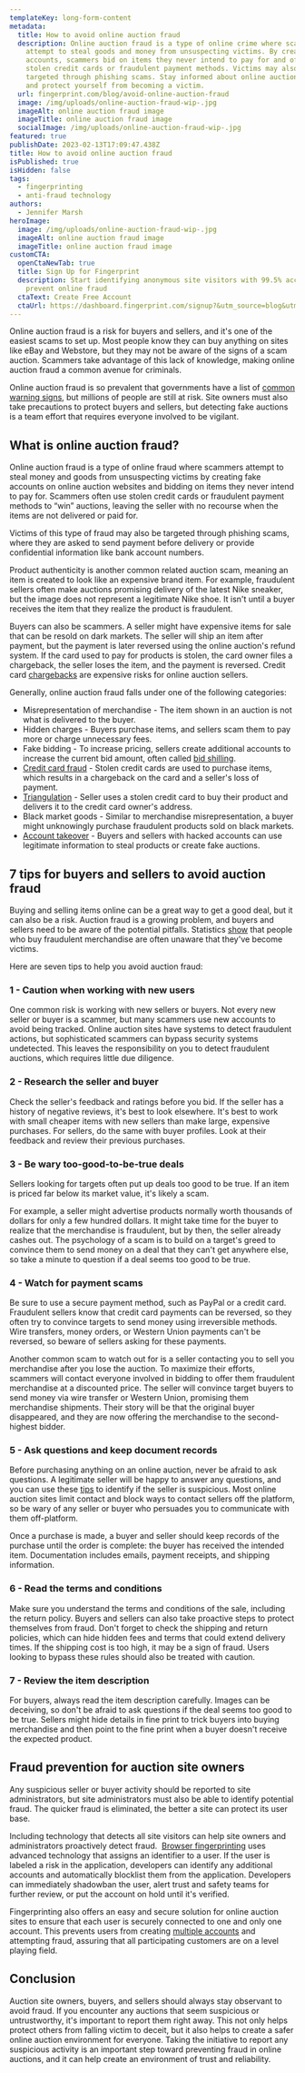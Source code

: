 ```yaml
---
templateKey: long-form-content
metadata:
  title: How to avoid online auction fraud
  description: Online auction fraud is a type of online crime where scammers
    attempt to steal goods and money from unsuspecting victims. By creating fake
    accounts, scammers bid on items they never intend to pay for and often use
    stolen credit cards or fraudulent payment methods. Victims may also be
    targeted through phishing scams. Stay informed about online auction fraud
    and protect yourself from becoming a victim.
  url: fingerprint.com/blog/avoid-online-auction-fraud
  image: /img/uploads/online-auction-fraud-wip-.jpg
  imageAlt: online auction fraud image
  imageTitle: online auction fraud image
  socialImage: /img/uploads/online-auction-fraud-wip-.jpg
featured: true
publishDate: 2023-02-13T17:09:47.438Z
title: How to avoid online auction fraud
isPublished: true
isHidden: false
tags:
  - fingerprinting
  - anti-fraud technology
authors:
  - Jennifer Marsh
heroImage:
  image: /img/uploads/online-auction-fraud-wip-.jpg
  imageAlt: online auction fraud image
  imageTitle: online auction fraud image
customCTA:
  openCtaNewTab: true
  title: Sign Up for Fingerprint
  description: Start identifying anonymous site visitors with 99.5% accuracy to
    prevent online fraud
  ctaText: Create Free Account
  ctaUrl: https://dashboard.fingerprint.com/signup?&utm_source=blog&utm_medium=website&utm_campaign=blog
---
```

Online auction fraud is a risk for buyers and sellers, and it's one of the easiest scams to set up. Most people know they can buy anything on sites like eBay and Webstore, but they may not be aware of the signs of a scam auction. Scammers take advantage of this lack of knowledge, making online auction fraud a common avenue for criminals. 

Online auction fraud is so prevalent that governments have a list of [common warning signs](https://archives.fbi.gov/archives/news/stories/2009/june/auctionfraud_063009), but millions of people are still at risk. Site owners must also take precautions to protect buyers and sellers, but detecting fake auctions is a team effort that requires everyone involved to be vigilant. 



## What is online auction fraud?

Online auction fraud is a type of online fraud where scammers attempt to steal money and goods from unsuspecting victims by creating fake accounts on online auction websites and bidding on items they never intend to pay for. Scammers often use stolen credit cards or fraudulent payment methods to “win” auctions, leaving the seller with no recourse when the items are not delivered or paid for. 

Victims of this type of fraud may also be targeted through phishing scams, where they are asked to send payment before delivery or provide confidential information like bank account numbers. 

Product authenticity is another common related auction scam, meaning an item is created to look like an expensive brand item. For example, fraudulent sellers often make auctions promising delivery of the latest Nike sneaker, but the image does not represent a legitimate Nike shoe. It isn't until a buyer receives the item that they realize the product is fraudulent.

Buyers can also be scammers. A seller might have expensive items for sale that can be resold on dark markets. The seller will ship an item after payment, but the payment is later reversed using the online auction's refund system. If the card used to pay for products is stolen, the card owner files a chargeback, the seller loses the item, and the payment is reversed. Credit card [chargebacks](https://fingerprint.com/blog/prevent-credit-card-chargeback-fraud/?utm_source=blog&utm_medium=website&utm_campaign=blog) are expensive risks for online auction sellers.

Generally, online auction fraud falls under one of the following categories:

* Misrepresentation of merchandise - The item shown in an auction is not what is delivered to the buyer.
* Hidden charges - Buyers purchase items, and sellers scam them to pay more or charge unnecessary fees.
* Fake bidding - To increase pricing, sellers create additional accounts to increase the current bid amount, often called [bid shilling](https://www.ebay.com/help/policies/selling-policies/selling-practices-policy/shill-bidding-policy?id=4353).
* [Credit card fraud](https://fingerprint.com/payment-fraud/?utm_source=blog&utm_medium=website&utm_campaign=blog) - Stolen credit cards are used to purchase items, which results in a chargeback on the card and a seller's loss of payment.
* [Triangulation](https://fingerprint.com/blog/ecommerce-fraud-types/?utm_source=blog&utm_medium=website&utm_campaign=blog) - Seller uses a stolen credit card to buy their product and delivers it to the credit card owner's address.
* Black market goods - Similar to merchandise misrepresentation, a buyer might unknowingly purchase fraudulent products sold on black markets.
* [Account takeover](https://fingerprint.com/account-takeover/?utm_source=blog&utm_medium=website&utm_campaign=blog) - Buyers and sellers with hacked accounts can use legitimate information to steal products or create fake auctions.



## 7 tips for buyers and sellers to avoid auction fraud

Buying and selling items online can be a great way to get a good deal, but it can also be a risk. Auction fraud is a growing problem, and buyers and sellers need to be aware of the potential pitfalls. Statistics [show](https://www.utica.edu/academic/institutes/ecii/publications/articles/BA2DF0D2-D6ED-10C7-9CCB88D5834EC498.pdf) that people who buy fraudulent merchandise are often unaware that they've become victims. 

Here are seven tips to help you avoid auction fraud:



### 1 - Caution when working with new users

One common risk is working with new sellers or buyers. Not every new seller or buyer is a scammer, but many scammers use new accounts to avoid being tracked. Online auction sites have systems to detect fraudulent actions, but sophisticated scammers can bypass security systems undetected. This leaves the responsibility on you to detect fraudulent auctions, which requires little due diligence.



### 2 - Research the seller and buyer

Check the seller's feedback and ratings before you bid. If the seller has a history of negative reviews, it's best to look elsewhere. It's best to work with small cheaper items with new sellers than make large, expensive purchases. For sellers, do the same with buyer profiles. Look at their feedback and review their previous purchases.



### 3 - Be wary too-good-to-be-true deals

Sellers looking for targets often put up deals too good to be true. If an item is priced far below its market value, it's likely a scam.

For example, a seller might advertise products normally worth thousands of dollars for only a few hundred dollars. It might take time for the buyer to realize that the merchandise is fraudulent, but by then, the seller already cashes out. The psychology of a scam is to build on a target's greed to convince them to send money on a deal that they can't get anywhere else, so take a minute to question if a deal seems too good to be true.



### 4 - Watch for payment scams

Be sure to use a secure payment method, such as PayPal or a credit card. Fraudulent sellers know that credit card payments can be reversed, so they often try to convince targets to send money using irreversible methods. Wire transfers, money orders, or Western Union payments can't be reversed, so beware of sellers asking for these payments.  

Another common scam to watch out for is a seller contacting you to sell you merchandise after you lose the auction. To maximize their efforts, scammers will contact everyone involved in bidding to offer them fraudulent merchandise at a discounted price. The seller will convince target buyers to send money via wire transfer or Western Union, promising them merchandise shipments. Their story will be that the original buyer disappeared, and they are now offering the merchandise to the second-highest bidder.

### 5 - Ask questions and keep document records

Before purchasing anything on an online auction, never be afraid to ask questions. A legitimate seller will be happy to answer any questions, and you can use these [tips](https://www.secretservice.gov/sites/default/files/reports/2021-01/online_sales_and_auction_fraud.pdf) to identify if the seller is suspicious. Most online auction sites limit contact and block ways to contact sellers off the platform, so be wary of any seller or buyer who persuades you to communicate with them off-platform.

Once a purchase is made, a buyer and seller should keep records of the purchase until the order is complete: the buyer has received the intended item. Documentation includes emails, payment receipts, and shipping information.



### 6 - Read the terms and conditions

Make sure you understand the terms and conditions of the sale, including the return policy. Buyers and sellers can also take proactive steps to protect themselves from fraud. Don't forget to check the shipping and return policies, which can hide hidden fees and terms that could extend delivery times. If the shipping cost is too high, it may be a sign of fraud. Users looking to bypass these rules should also be treated with caution.



### 7 - Review the item description

For buyers, always read the item description carefully. Images can be deceiving, so don't be afraid to ask questions if the deal seems too good to be true. Sellers might hide details in fine print to trick buyers into buying merchandise and then point to the fine print when a buyer doesn't receive the expected product.



## Fraud prevention for auction site owners

Any suspicious seller or buyer activity should be reported to site administrators, but site administrators must also be able to identify potential fraud. The quicker fraud is eliminated, the better a site can protect its user base.

Including technology that detects all site visitors can help site owners and administrators proactively detect fraud.  [Browser fingerprinting](https://fingerprint.com/blog/browser-fingerprinting-techniques/?utm_source=blog&utm_medium=website&utm_campaign=blog) uses advanced technology that assigns an identifier to a user. If the user is labeled a risk in the application, developers can identify any additional accounts and automatically blocklist them from the application. Developers can immediately shadowban the user, alert trust and safety teams for further review, or put the account on hold until it's verified. 

Fingerprinting also offers an easy and secure solution for online auction sites to ensure that each user is securely connected to one and only one account. This prevents users from creating [multiple accounts](https://fingerprint.com/blog/prevent-multiple-signups-tutorial/?utm_source=blog&utm_medium=website&utm_campaign=blog) and attempting fraud, assuring that all participating customers are on a level playing field. 



## Conclusion

Auction site owners, buyers, and sellers should always stay observant to avoid fraud. If you encounter any auctions that seem suspicious or untrustworthy, it's important to report them right away. This not only helps protect others from falling victim to deceit, but it also helps to create a safer online auction environment for everyone. Taking the initiative to report any suspicious activity is an important step toward preventing fraud in online auctions, and it can help create an environment of trust and reliability.